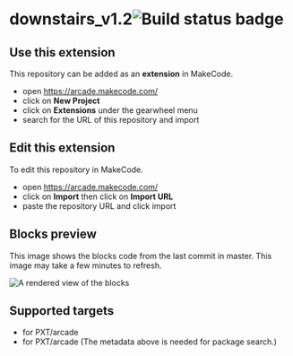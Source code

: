 # downstairs_v1.2![Build status badge](https://github.com/cxphoenix/downstairs_v1/workflows/MakeCode/badge.svg)



## Use this extension

This repository can be added as an **extension** in MakeCode.

* open https://arcade.makecode.com/
* click on **New Project**
* click on **Extensions** under the gearwheel menu
* search for the URL of this repository and import

## Edit this extension

To edit this repository in MakeCode.

* open https://arcade.makecode.com/
* click on **Import** then click on **Import URL**
* paste the repository URL and click import

## Blocks preview

This image shows the blocks code from the last commit in master.
This image may take a few minutes to refresh.

![A rendered view of the blocks](https://github.com/cxphoenix/downstairs_v1/raw/master/.makecode/blocks.png)

## Supported targets

* for PXT/arcade
* for PXT/arcade
(The metadata above is needed for package search.)

